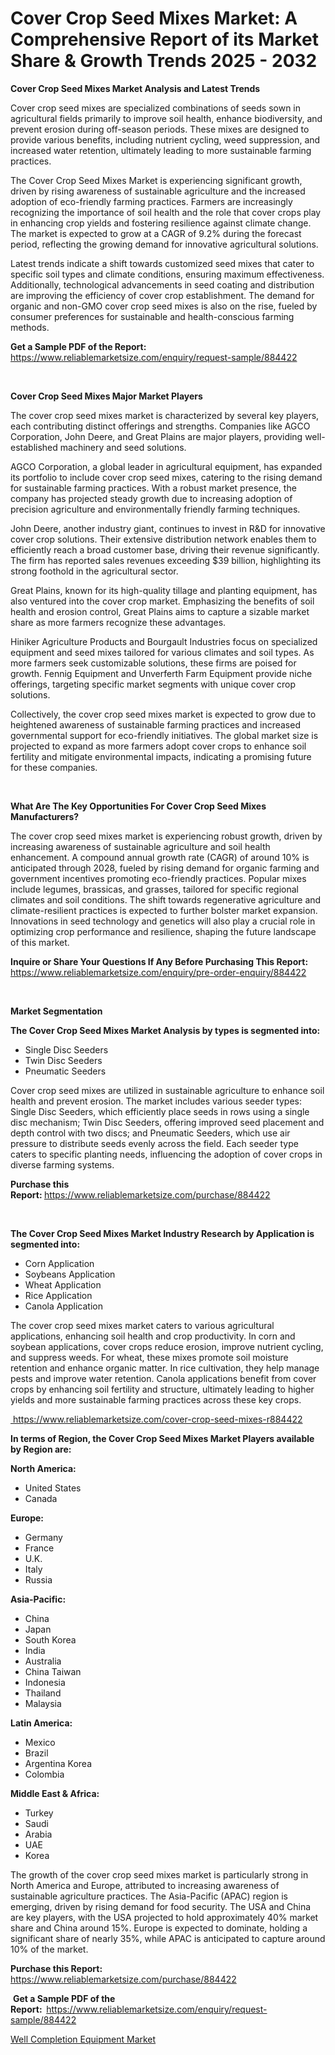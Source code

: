 <p><h1>Cover Crop Seed Mixes Market: A Comprehensive Report of its Market Share & Growth Trends 2025 - 2032</h1></p><p><strong>Cover Crop Seed Mixes Market Analysis and Latest Trends</strong></p>
<p><p>Cover crop seed mixes are specialized combinations of seeds sown in agricultural fields primarily to improve soil health, enhance biodiversity, and prevent erosion during off-season periods. These mixes are designed to provide various benefits, including nutrient cycling, weed suppression, and increased water retention, ultimately leading to more sustainable farming practices.</p><p>The Cover Crop Seed Mixes Market is experiencing significant growth, driven by rising awareness of sustainable agriculture and the increased adoption of eco-friendly farming practices. Farmers are increasingly recognizing the importance of soil health and the role that cover crops play in enhancing crop yields and fostering resilience against climate change. The market is expected to grow at a CAGR of 9.2% during the forecast period, reflecting the growing demand for innovative agricultural solutions.</p><p>Latest trends indicate a shift towards customized seed mixes that cater to specific soil types and climate conditions, ensuring maximum effectiveness. Additionally, technological advancements in seed coating and distribution are improving the efficiency of cover crop establishment. The demand for organic and non-GMO cover crop seed mixes is also on the rise, fueled by consumer preferences for sustainable and health-conscious farming methods.</p></p>
<p><strong>Get a Sample PDF of the Report:&nbsp;</strong> <a href="https://www.reliablemarketsize.com/enquiry/request-sample/884422?utm_campaign=2283&utm_medium=2&utm_source=Github&utm_content=ia&utm_term=16022025&utm_id=cover-crop-seed-mixes">https://www.reliablemarketsize.com/enquiry/request-sample/884422</a></p>
<p>&nbsp;</p>
<p><strong>Cover Crop Seed Mixes Major Market Players</strong></p>
<p><p>The cover crop seed mixes market is characterized by several key players, each contributing distinct offerings and strengths. Companies like AGCO Corporation, John Deere, and Great Plains are major players, providing well-established machinery and seed solutions.</p><p>AGCO Corporation, a global leader in agricultural equipment, has expanded its portfolio to include cover crop seed mixes, catering to the rising demand for sustainable farming practices. With a robust market presence, the company has projected steady growth due to increasing adoption of precision agriculture and environmentally friendly farming techniques.</p><p>John Deere, another industry giant, continues to invest in R&D for innovative cover crop solutions. Their extensive distribution network enables them to efficiently reach a broad customer base, driving their revenue significantly. The firm has reported sales revenues exceeding $39 billion, highlighting its strong foothold in the agricultural sector.</p><p>Great Plains, known for its high-quality tillage and planting equipment, has also ventured into the cover crop market. Emphasizing the benefits of soil health and erosion control, Great Plains aims to capture a sizable market share as more farmers recognize these advantages.</p><p>Hiniker Agriculture Products and Bourgault Industries focus on specialized equipment and seed mixes tailored for various climates and soil types. As more farmers seek customizable solutions, these firms are poised for growth. Fennig Equipment and Unverferth Farm Equipment provide niche offerings, targeting specific market segments with unique cover crop solutions.</p><p>Collectively, the cover crop seed mixes market is expected to grow due to heightened awareness of sustainable farming practices and increased governmental support for eco-friendly initiatives. The global market size is projected to expand as more farmers adopt cover crops to enhance soil fertility and mitigate environmental impacts, indicating a promising future for these companies.</p></p>
<p>&nbsp;</p>
<p><strong>What Are The Key Opportunities For Cover Crop Seed Mixes Manufacturers?</strong></p>
<p><p>The cover crop seed mixes market is experiencing robust growth, driven by increasing awareness of sustainable agriculture and soil health enhancement. A compound annual growth rate (CAGR) of around 10% is anticipated through 2028, fueled by rising demand for organic farming and government incentives promoting eco-friendly practices. Popular mixes include legumes, brassicas, and grasses, tailored for specific regional climates and soil conditions. The shift towards regenerative agriculture and climate-resilient practices is expected to further bolster market expansion. Innovations in seed technology and genetics will also play a crucial role in optimizing crop performance and resilience, shaping the future landscape of this market.</p></p>
<p><strong>Inquire or Share Your Questions If Any Before Purchasing This Report:</strong> <a href="https://www.reliablemarketsize.com/enquiry/pre-order-enquiry/884422?utm_campaign=2283&utm_medium=2&utm_source=Github&utm_content=ia&utm_term=16022025&utm_id=cover-crop-seed-mixes">https://www.reliablemarketsize.com/enquiry/pre-order-enquiry/884422</a></p>
<p>&nbsp;</p>
<p><strong>Market Segmentation</strong></p>
<p><strong>The Cover Crop Seed Mixes Market Analysis by types is segmented into:</strong></p>
<p><ul><li>Single Disc Seeders</li><li>Twin Disc Seeders</li><li>Pneumatic Seeders</li></ul></p>
<p><p>Cover crop seed mixes are utilized in sustainable agriculture to enhance soil health and prevent erosion. The market includes various seeder types: Single Disc Seeders, which efficiently place seeds in rows using a single disc mechanism; Twin Disc Seeders, offering improved seed placement and depth control with two discs; and Pneumatic Seeders, which use air pressure to distribute seeds evenly across the field. Each seeder type caters to specific planting needs, influencing the adoption of cover crops in diverse farming systems.</p></p>
<p><strong>Purchase this Report:&nbsp;</strong><a href="https://www.reliablemarketsize.com/purchase/884422?utm_campaign=2283&utm_medium=2&utm_source=Github&utm_content=ia&utm_term=16022025&utm_id=cover-crop-seed-mixes">https://www.reliablemarketsize.com/purchase/884422</a></p>
<p>&nbsp;</p>
<p><strong>The Cover Crop Seed Mixes Market Industry Research by Application is segmented into:</strong></p>
<p><ul><li>Corn Application</li><li>Soybeans Application</li><li>Wheat Application</li><li>Rice Application</li><li>Canola Application</li></ul></p>
<p><p>The cover crop seed mixes market caters to various agricultural applications, enhancing soil health and crop productivity. In corn and soybean applications, cover crops reduce erosion, improve nutrient cycling, and suppress weeds. For wheat, these mixes promote soil moisture retention and enhance organic matter. In rice cultivation, they help manage pests and improve water retention. Canola applications benefit from cover crops by enhancing soil fertility and structure, ultimately leading to higher yields and more sustainable farming practices across these key crops.</p></p>
<p><a href="https://www.reliablemarketsize.com/cover-crop-seed-mixes-r884422?utm_campaign=2283&utm_medium=2&utm_source=Github&utm_content=ia&utm_term=16022025&utm_id=cover-crop-seed-mixes">&nbsp;https://www.reliablemarketsize.com/cover-crop-seed-mixes-r884422</a></p>
<p><strong>In terms of Region, the Cover Crop Seed Mixes Market Players available by Region are:</strong></p>
<p>
    <p> <strong> North America: </strong>
        <ul>
            <li>United States</li>
            <li>Canada</li>
        </ul>
        </p> 
    <p> <strong> Europe: </strong>
        <ul>
            <li>Germany</li>
            <li>France</li>
            <li>U.K.</li>
            <li>Italy</li>
            <li>Russia</li>
        </ul>
        </p> 
    <p> <strong> Asia-Pacific: </strong>
        <ul>
            <li>China</li>
            <li>Japan</li>
            <li>South Korea</li>
            <li>India</li>
            <li>Australia</li>
            <li>China Taiwan</li>
            <li>Indonesia</li>
            <li>Thailand</li>
            <li>Malaysia</li>
        </ul>
        </p> 
    <p> <strong> Latin America: </strong>
        <ul>
            <li>Mexico</li>
            <li>Brazil</li>
            <li>Argentina Korea</li>
            <li>Colombia</li>
        </ul>
        </p> 
    <p> <strong> Middle East & Africa: </strong>
        <ul>
            <li>Turkey</li>
            <li>Saudi</li>
            <li>Arabia</li>
            <li>UAE</li>
            <li>Korea</li>
        </ul>
    </p>
    </p>
<p><p>The growth of the cover crop seed mixes market is particularly strong in North America and Europe, attributed to increasing awareness of sustainable agriculture practices. The Asia-Pacific (APAC) region is emerging, driven by rising demand for food security. The USA and China are key players, with the USA projected to hold approximately 40% market share and China around 15%. Europe is expected to dominate, holding a significant share of nearly 35%, while APAC is anticipated to capture around 10% of the market.</p></p>
<p><strong>Purchase this Report: </strong><a href="https://www.reliablemarketsize.com/purchase/884422?utm_campaign=2283&utm_medium=2&utm_source=Github&utm_content=ia&utm_term=16022025&utm_id=cover-crop-seed-mixes">https://www.reliablemarketsize.com/purchase/884422</a></p>
<p>&nbsp;<strong>Get a Sample PDF of the Report:&nbsp;&nbsp;</strong><a href="https://www.reliablemarketsize.com/enquiry/request-sample/884422?utm_campaign=2283&utm_medium=2&utm_source=Github&utm_content=ia&utm_term=16022025&utm_id=cover-crop-seed-mixes">https://www.reliablemarketsize.com/enquiry/request-sample/884422</a></p>
<p><strong></strong></p>
<p><p><a href="https://github.com/wileonie19657/Market-Research-Report-List-1/blob/main/well-completion-equipment-market.md?utm_campaign=2283&utm_medium=2&utm_source=Github&utm_content=ia&utm_term=16022025&utm_id=cover-crop-seed-mixes">Well Completion Equipment Market</a></p></p>